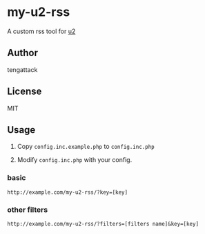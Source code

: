 # my-u2-rss

A custom rss tool for [u2](https://u2.dmhy.org/)

## Author

tengattack

## License

MIT

## Usage

1. Copy `config.inc.example.php` to `config.inc.php`

2. Modify `config.inc.php` with your config.

### basic

`http://example.com/my-u2-rss/?key=[key]`

### other filters

`http://example.com/my-u2-rss/?filters=[filters name]&key=[key]`
